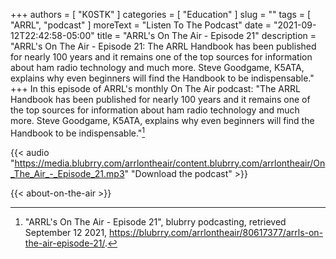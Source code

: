 +++
authors = [ "K0STK" ]
categories = [ "Education" ]
slug = ""
tags = [ "ARRL", "podcast" ]
moreText = "Listen To The Podcast"
date = "2021-09-12T22:42:58-05:00"
title = "ARRL's On The Air - Episode 21"
description = "ARRL's On The Air - Episode 21: The ARRL Handbook has been published for nearly 100 years and it remains one of the top sources for information about ham radio technology and much more. Steve Goodgame, K5ATA, explains why even beginners will find the Handbook to be indispensable."
+++
In this episode of ARRL's monthly On The Air podcast: "The ARRL Handbook has been published for nearly 100 years and it remains one of the top sources for information about ham radio technology and much more. Steve Goodgame, K5ATA, explains why even beginners will find the Handbook to be indispensable."[^1]

[^1]: "ARRL's On The Air - Episode 21", blubrry podcasting, retrieved September 12 2021, https://blubrry.com/arrlontheair/80617377/arrls-on-the-air-episode-21/.

<!--more-->

{{< audio "https://media.blubrry.com/arrlontheair/content.blubrry.com/arrlontheair/On_The_Air_-_Episode_21.mp3" "Download the podcast" >}}

{{< about-on-the-air >}}
